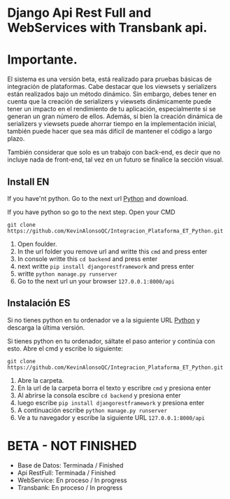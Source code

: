 # Django Api Rest Full and WebServices with Transbank api.


# Importante.

El sistema es una versión beta, está realizado para pruebas básicas de integración de plataformas. Cabe destacar que los viewsets y serializers están realizados bajo
un método dinámico. Sin embargo, debes tener en cuenta que la creación de serializers y viewsets dinámicamente puede tener un impacto en el rendimiento de tu aplicación,
especialmente si se generan un gran número de ellos. Además, si bien la creación dinámica de serializers y viewsets puede ahorrar tiempo en la implementación inicial, 
también puede hacer que sea más difícil de mantener el código a largo plazo.

También considerar que solo es un trabajo con back-end, es decir que no incluye nada de front-end, tal vez en un futuro se finalice la sección visual.

## Install EN
If you have'nt python. Go to the next url [Python](https://www.python.org/downloads/) and download.

If you have python so go to the next step. Open your CMD
```
git clone https://github.com/KevinAlonsoQC/Integracion_Plataforma_ET_Python.git
```

1) Open foulder.
2) In the url folder you remove url and writte this `cmd` and press enter
3) In console writte this `cd backend` and press enter
4) next writte `pip install djangorestframework` and press enter
5) writte `python manage.py runserver`
6) Go to the next url un your browser `127.0.0.1:8000/api`

## Instalación ES
Si no tienes python en tu ordenador ve a la siguiente URL [Python](https://www.python.org/downloads/) y descarga la última versión.

Si tienes python en tu ordenador, sáltate el paso anterior y continúa con esto. Abre el cmd y escribe lo siguiente:
```
git clone https://github.com/KevinAlonsoQC/Integracion_Plataforma_ET_Python.git
```

1) Abre la carpeta.
2) En la url de la carpeta borra el texto y escribre `cmd` y presiona enter
3) Al abrirse la consola escibre `cd backend` y presiona enter
4) luego escribe `pip install djangorestframework` y presiona enter
5) A continuación escribe `python manage.py runserver`
6) Ve a tu navegador y escribe la siguiente URL `127.0.0.1:8000/api`


# BETA - NOT FINISHED

* Base de Datos: Terminada / Finished
* Api RestFull: Terminada / Finished
* WebService: En proceso / In progress
* Transbank: En proceso / In progress

